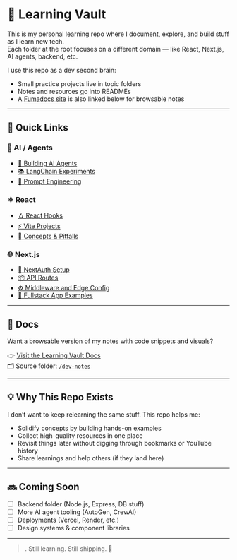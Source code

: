# 🧠 Learning Vault

This is my personal learning repo where I document, explore, and build stuff as I learn new tech.  
Each folder at the root focuses on a different domain — like React, Next.js, AI agents, backend, etc.

I use this repo as a dev second brain:  
- Small practice projects live in topic folders  
- Notes and resources go into READMEs  
- A [Fumadocs site](#docs) is also linked below for browsable notes

---

## 🔗 Quick Links

### 🧠 AI / Agents
- [🧱 Building AI Agents](./ai-agents/agents/)
- [📚 LangChain Experiments](./ai-agents/langchain/)
- [🤖 Prompt Engineering](./ai-agents/prompts.md)

### ⚛️ React
- [🪝 React Hooks](./react/hooks/)
- [⚡ Vite Projects](./react/vite-apps/)
- [🎯 Concepts & Pitfalls](./react/concepts.md)

### 🌐 Next.js
- [🔐 NextAuth Setup](./nextjs/auth/)
- [📦 API Routes](./nextjs/api/)
- [⚙️ Middleware and Edge Config](./nextjs/middleware/)
- [🚀 Fullstack App Examples](./nextjs/apps/)

---

## 📝 Docs

Want a browsable version of my notes with code snippets and visuals?

👉 [Visit the Learning Vault Docs](https://your-fumadocs-site.vercel.app)  
🗂 Source folder: [`/dev-notes`](./dev-notes)

---

## 💡 Why This Repo Exists

I don’t want to keep relearning the same stuff. This repo helps me:
- Solidify concepts by building hands-on examples
- Collect high-quality resources in one place
- Revisit things later without digging through bookmarks or YouTube history
- Share learnings and help others (if they land here)

---

## 🔜 Coming Soon
- [ ] Backend folder (Node.js, Express, DB stuff)
- [ ] More AI agent tooling (AutoGen, CrewAI)
- [ ] Deployments (Vercel, Render, etc.)
- [ ] Design systems & component libraries

---

> . Still learning. Still shipping. 🚢


